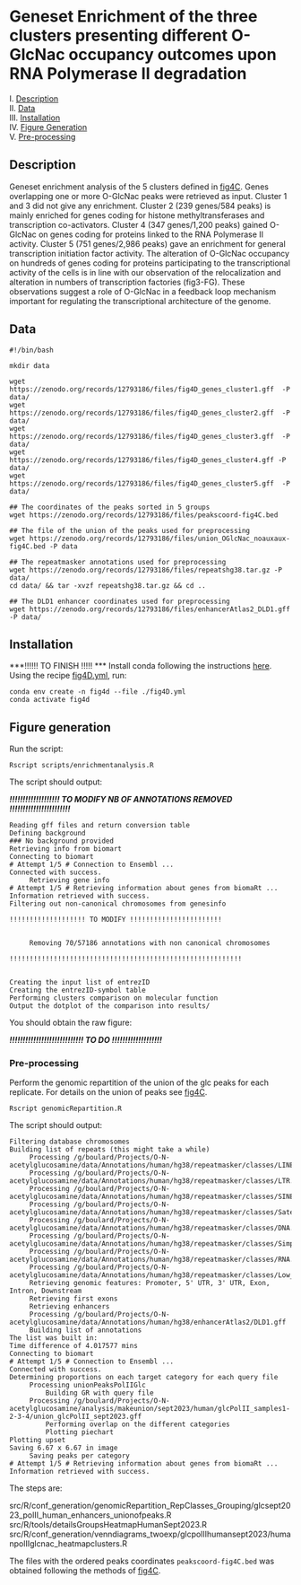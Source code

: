 # Geneset Enrichment of the three clusters presenting different O-GlcNac occupancy outcomes upon RNA Polymerase II degradation

I. [Description](#description)  
II. [Data](#data)  
III. [Installation](#installation)  
IV. [Figure Generation](#figure-generation)  
V. [Pre-processing](#pre-processing)  


## Description

Geneset enrichment analysis of the 5 clusters defined in [fig4C](../C/README.md). Genes overlapping one or more O-GlcNac peaks were retrieved as input. Cluster 1 and 3 did not give any enrichment. Cluster 2 (239 genes/584 peaks) is mainly enriched for genes coding for histone methyltransferases and transcription co-activators. Cluster 4 (347 genes/1,200 peaks) gained O-GlcNac on genes coding for proteins linked to the RNA Polymerase II activity. Cluster 5 (751 genes/2,986 peaks) gave an enrichment for general transcription initiation factor activity. The alteration of O-GlcNac occupancy on hundreds of genes coding for proteins participating to the transcriptional activity of the cells is in line with our observation of the relocalization and alteration in numbers of transcription factories (fig3-FG). These observations suggest a role of O-GlcNac in a feedback loop mechanism important for regulating the transcriptional architecture of the genome.

## Data

```
#!/bin/bash

mkdir data

wget https://zenodo.org/records/12793186/files/fig4D_genes_cluster1.gff  -P data/
wget https://zenodo.org/records/12793186/files/fig4D_genes_cluster2.gff  -P data/
wget https://zenodo.org/records/12793186/files/fig4D_genes_cluster3.gff  -P data/
wget https://zenodo.org/records/12793186/files/fig4D_genes_cluster4.gff -P data/
wget https://zenodo.org/records/12793186/files/fig4D_genes_cluster5.gff  -P data/

## The coordinates of the peaks sorted in 5 groups
wget https://zenodo.org/records/12793186/files/peakscoord-fig4C.bed

## The file of the union of the peaks used for preprocessing
wget https://zenodo.org/records/12793186/files/union_OGlcNac_noauxaux-fig4C.bed -P data

## The repeatmasker annotations used for preprocessing
wget https://zenodo.org/records/12793186/files/repeatshg38.tar.gz -P data/
cd data/ && tar -xvzf repeatshg38.tar.gz && cd ..

## The DLD1 enhancer coordinates used for preprocessing
wget https://zenodo.org/records/12793186/files/enhancerAtlas2_DLD1.gff -P data/
```

## Installation

***!!!!!! TO FINISH !!!!! ***
Install conda following the instructions [here](https://conda.io/projects/conda/en/latest/user-guide/install/index.html). Using the recipe [fig4D.yml](fig4D.yml), run:

```
conda env create -n fig4d --file ./fig4D.yml
conda activate fig4d
```

## Figure generation

Run the script:

```
Rscript scripts/enrichmentanalysis.R
```

The script should output:

***!!!!!!!!!!!!!!!!!!! TO MODIFY NB OF ANNOTATIONS REMOVED !!!!!!!!!!!!!!!!!!!!!!!***
```
Reading gff files and return conversion table
Defining background
### No background provided
Retrieving info from biomart
Connecting to biomart
# Attempt 1/5 # Connection to Ensembl ... 
Connected with success.
	 Retrieving gene info
# Attempt 1/5 # Retrieving information about genes from biomaRt ...
Information retrieved with success.
Filtering out non-canonical chromosomes from genesinfo

!!!!!!!!!!!!!!!!!!! TO MODIFY !!!!!!!!!!!!!!!!!!!!!!!


	 Removing 70/57186 annotations with non canonical chromosomes

!!!!!!!!!!!!!!!!!!!!!!!!!!!!!!!!!!!!!!!!!!!!!!!!!!!!!!!!!!


Creating the input list of entrezID
Creating the entrezID-symbol table
Performing clusters comparison on molecular function
Output the dotplot of the comparison into results/
```

You should obtain the raw figure:

***!!!!!!!!!!!!!!!!!!!!!!!!!!!! TO DO !!!!!!!!!!!!!!!!!!!***


### Pre-processing


Perform the genomic repartition of the union of the glc peaks for each replicate. For details on the union of peaks see [fig4C](../C/README.md#peak-union).

```
Rscript genomicRepartition.R
```

The script should output:

```
Filtering database chromosomes
Building list of repeats (this might take a while)
	 Processing /g/boulard/Projects/O-N-acetylglucosamine/data/Annotations/human/hg38/repeatmasker/classes/LINE.gff
	 Processing /g/boulard/Projects/O-N-acetylglucosamine/data/Annotations/human/hg38/repeatmasker/classes/LTR.gff
	 Processing /g/boulard/Projects/O-N-acetylglucosamine/data/Annotations/human/hg38/repeatmasker/classes/SINE.gff
	 Processing /g/boulard/Projects/O-N-acetylglucosamine/data/Annotations/human/hg38/repeatmasker/classes/Satellite.gff
	 Processing /g/boulard/Projects/O-N-acetylglucosamine/data/Annotations/human/hg38/repeatmasker/classes/DNA.gff
	 Processing /g/boulard/Projects/O-N-acetylglucosamine/data/Annotations/human/hg38/repeatmasker/classes/Simple_repeat.gff
	 Processing /g/boulard/Projects/O-N-acetylglucosamine/data/Annotations/human/hg38/repeatmasker/classes/RNA.gff
	 Processing /g/boulard/Projects/O-N-acetylglucosamine/data/Annotations/human/hg38/repeatmasker/classes/Low_complexity.gff
	 Retrieving genomic features: Promoter, 5' UTR, 3' UTR, Exon, Intron, Downstream
	 Retrieving first exons
	 Retrieving enhancers
	 Processing /g/boulard/Projects/O-N-acetylglucosamine/data/Annotations/human/hg38/enhancerAtlas2/DLD1.gff
	 Building list of annotations
The list was built in:
Time difference of 4.017577 mins
Connecting to biomart
# Attempt 1/5 # Connection to Ensembl ... 
Connected with success.
Determining proportions on each target category for each query file
     Processing unionPeaksPolIIGlc
		 Building GR with query file
	 Processing /g/boulard/Projects/O-N-acetylglucosamine/analysis/makeunion/sept2023/human/glcPolII_samples1-2-3-4/union_glcPolII_sept2023.gff
		 Performing overlap on the different categories
		 Plotting piechart
Plotting upset
Saving 6.67 x 6.67 in image
	 Saving peaks per category
# Attempt 1/5 # Retrieving information about genes from biomaRt ...
Information retrieved with success.
```


The steps are:

src/R/conf_generation/genomicRepartition_RepClasses_Grouping/glcsept2023_polII_human_enhancers_unionofpeaks.R
src/R/tools/detailsGroupsHeatmapHumanSept2023.R
src/R/conf_generation/venndiagrams_twoexp/glcpolIIhumansept2023/humanpolIIglcnac_heatmapclusters.R

The files with the ordered peaks coordinates `peakscoord-fig4C.bed` was obtained following the methods of [fig4C](../C/README.md).
